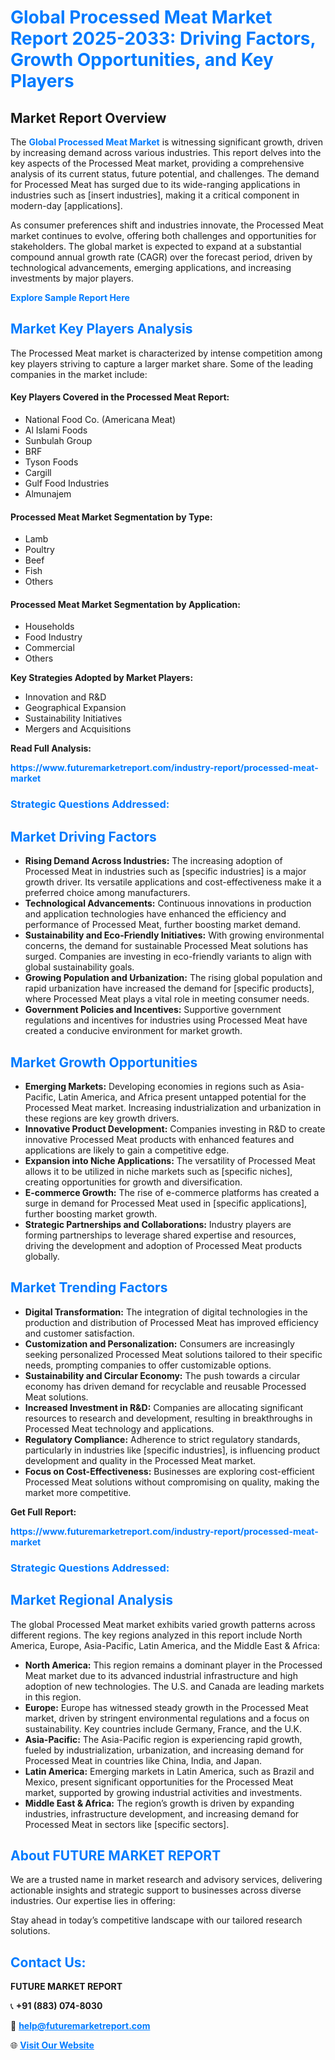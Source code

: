 <h1 style="color: #007BFF;">Global Processed Meat Market Report 2025-2033: Driving Factors, Growth Opportunities, and Key Players</h1>

<section id="overview">
<h2>Market Report Overview</h2>
<p>The <a href="https://www.futuremarketreport.com/industry-report/processed-meat-market" style="color: #007BFF; text-decoration: none;"><strong>Global Processed Meat Market</strong></a> is witnessing significant growth, driven by increasing demand across various industries. This report delves into the key aspects of the Processed Meat market, providing a comprehensive analysis of its current status, future potential, and challenges. The demand for Processed Meat has surged due to its wide-ranging applications in industries such as [insert industries], making it a critical component in modern-day [applications].</p>
<p>As consumer preferences shift and industries innovate, the Processed Meat market continues to evolve, offering both challenges and opportunities for stakeholders. The global market is expected to expand at a substantial compound annual growth rate (CAGR) over the forecast period, driven by technological advancements, emerging applications, and increasing investments by major players.</p>
</section>

<section id="overview">
<p><a href="https://www.futuremarketreport.com/request-sample/reportId=60616" style="color: #007BFF; text-decoration: none;"><strong>Explore Sample Report Here</strong></a></p>
</section>

<section id="key-players">
<h2 style="color: #007BFF;">Market Key Players Analysis</h2>
<p>The Processed Meat market is characterized by intense competition among key players striving to capture a larger market share. Some of the leading companies in the market include:</p>
<h4>Key Players Covered in the Processed Meat Report:</h4>
<ul><li>National Food Co. (Americana Meat)</li><li>Al Islami Foods</li><li>Sunbulah Group</li><li>BRF</li><li>Tyson Foods</li><li>Cargill</li><li>Gulf Food Industries</li><li>Almunajem</li></ul>
<h4>Processed Meat Market Segmentation by Type:</h4>
<ul><li>Lamb</li><li>Poultry</li><li>Beef</li><li>Fish</li><li>Others</li></ul>

<h4>Processed Meat Market Segmentation by Application:</h4>
<ul><li>Households</li><li>Food Industry</li><li>Commercial</li><li>Others</li></ul>
<p><strong>Key Strategies Adopted by Market Players:</strong></p>
<ul>
<li>Innovation and R&D</li>
<li>Geographical Expansion</li>
<li>Sustainability Initiatives</li>
<li>Mergers and Acquisitions</li>
</ul>
</section>

<section>
<p><strong>Read Full Analysis: </strong></p><a href="https://www.futuremarketreport.com/industry-report/processed-meat-market" style="color: #007BFF; text-decoration: none;"><strong>https://www.futuremarketreport.com/industry-report/processed-meat-market</strong></a>
<h3 style="color: #007BFF;">Strategic Questions Addressed:</h3>
</section>

<section id="driving-factors">
<h2 style="color: #007BFF;">Market Driving Factors</h2>
<ul>
<li><strong>Rising Demand Across Industries:</strong> The increasing adoption of Processed Meat in industries such as [specific industries] is a major growth driver. Its versatile applications and cost-effectiveness make it a preferred choice among manufacturers.</li>
<li><strong>Technological Advancements:</strong> Continuous innovations in production and application technologies have enhanced the efficiency and performance of Processed Meat, further boosting market demand.</li>
<li><strong>Sustainability and Eco-Friendly Initiatives:</strong> With growing environmental concerns, the demand for sustainable Processed Meat solutions has surged. Companies are investing in eco-friendly variants to align with global sustainability goals.</li>
<li><strong>Growing Population and Urbanization:</strong> The rising global population and rapid urbanization have increased the demand for [specific products], where Processed Meat plays a vital role in meeting consumer needs.</li>
<li><strong>Government Policies and Incentives:</strong> Supportive government regulations and incentives for industries using Processed Meat have created a conducive environment for market growth.</li>
</ul>
</section>

<section id="growth-opportunities">
<h2 style="color: #007BFF;">Market Growth Opportunities</h2>
<ul>
<li><strong>Emerging Markets:</strong> Developing economies in regions such as Asia-Pacific, Latin America, and Africa present untapped potential for the Processed Meat market. Increasing industrialization and urbanization in these regions are key growth drivers.</li>
<li><strong>Innovative Product Development:</strong> Companies investing in R&D to create innovative Processed Meat products with enhanced features and applications are likely to gain a competitive edge.</li>
<li><strong>Expansion into Niche Applications:</strong> The versatility of Processed Meat allows it to be utilized in niche markets such as [specific niches], creating opportunities for growth and diversification.</li>
<li><strong>E-commerce Growth:</strong> The rise of e-commerce platforms has created a surge in demand for Processed Meat used in [specific applications], further boosting market growth.</li>
<li><strong>Strategic Partnerships and Collaborations:</strong> Industry players are forming partnerships to leverage shared expertise and resources, driving the development and adoption of Processed Meat products globally.</li>
</ul>
</section>

<section id="trending-factors">
<h2 style="color: #007BFF;">Market Trending Factors</h2>
<ul>
<li><strong>Digital Transformation:</strong> The integration of digital technologies in the production and distribution of Processed Meat has improved efficiency and customer satisfaction.</li>
<li><strong>Customization and Personalization:</strong> Consumers are increasingly seeking personalized Processed Meat solutions tailored to their specific needs, prompting companies to offer customizable options.</li>
<li><strong>Sustainability and Circular Economy:</strong> The push towards a circular economy has driven demand for recyclable and reusable Processed Meat solutions.</li>
<li><strong>Increased Investment in R&D:</strong> Companies are allocating significant resources to research and development, resulting in breakthroughs in Processed Meat technology and applications.</li>
<li><strong>Regulatory Compliance:</strong> Adherence to strict regulatory standards, particularly in industries like [specific industries], is influencing product development and quality in the Processed Meat market.</li>
<li><strong>Focus on Cost-Effectiveness:</strong> Businesses are exploring cost-efficient Processed Meat solutions without compromising on quality, making the market more competitive.</li>
</ul>
</section>

<section>
<p><strong>Get Full Report: </strong></p><a href="https://www.futuremarketreport.com/industry-report/processed-meat-market" style="color: #007BFF; text-decoration: none;"><strong>https://www.futuremarketreport.com/industry-report/processed-meat-market</strong></a>
<h3 style="color: #007BFF;">Strategic Questions Addressed:</h3>
</section>


<section id="regional-analysis">
<h2 style="color: #007BFF;">Market Regional Analysis</h2>
<p>The global Processed Meat market exhibits varied growth patterns across different regions. The key regions analyzed in this report include North America, Europe, Asia-Pacific, Latin America, and the Middle East & Africa:</p>
<ul>
<li><strong>North America:</strong> This region remains a dominant player in the Processed Meat market due to its advanced industrial infrastructure and high adoption of new technologies. The U.S. and Canada are leading markets in this region.</li>
<li><strong>Europe:</strong> Europe has witnessed steady growth in the Processed Meat market, driven by stringent environmental regulations and a focus on sustainability. Key countries include Germany, France, and the U.K.</li>
<li><strong>Asia-Pacific:</strong> The Asia-Pacific region is experiencing rapid growth, fueled by industrialization, urbanization, and increasing demand for Processed Meat in countries like China, India, and Japan.</li>
<li><strong>Latin America:</strong> Emerging markets in Latin America, such as Brazil and Mexico, present significant opportunities for the Processed Meat market, supported by growing industrial activities and investments.</li>
<li><strong>Middle East & Africa:</strong> The region’s growth is driven by expanding industries, infrastructure development, and increasing demand for Processed Meat in sectors like [specific sectors].</li>
</ul>
</section>

<footer>
<h2 style="color: #007BFF;">About FUTURE MARKET REPORT</h2>
<p>We are a trusted name in market research and advisory services, delivering actionable insights and strategic support to businesses across diverse industries. Our expertise lies in offering:</p>

<p>Stay ahead in today’s competitive landscape with our tailored research solutions.</p>

<h2 style="color: #007BFF;">Contact Us:</h2>
<p><strong>FUTURE MARKET REPORT</strong></p>
<p>📞 <strong>+91 (883) 074-8030</strong></p>
<p>📧 <strong><a href="mailto:help@futuremarketreport.com" style="color: #007BFF;">help@futuremarketreport.com</a></strong></p>
<p>🌐 <strong><a href="https://www.futuremarketreport.com/" style="color: #007BFF;">Visit Our Website</a></strong></p>
</footer>
